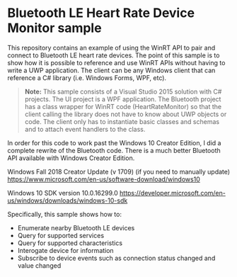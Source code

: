 # Bluetooth LE Heart Rate Device Monitor sample

This repository contains an example of using the WinRT API to pair and connect to Bluetooth LE heart rate devices. The point of this sample is to show how it is possible to reference and use WinRT APIs without having to write a UWP application. The client can be any Windows client that can reference a C# library (i.e. Windows Forms, WPF, etc).

> **Note:** This sample consists of a Visual Studio 2015 solution with C# projects. The UI project is a WPF application. The Bluetooth project has a class wrapper for WinRT code (HeartRateMonitor) so that the client calling the library does not have to know about UWP objects or code. The client only has to instantiate basic classes and schemas and to attach event handlers to the class.

In order for this code to work past the Windows 10 Creator Edition, I did a complete rewrite of the Bluetooth code. There is a much better Bluetooth API available with Windows Creator Edition.

Windows Fall 2018 Creator Update (v 1709) (if you need to manually update) <https://www.microsoft.com/en-us/software-download/windows10>

Windows 10 SDK version 10.0.16299.0 <https://developer.microsoft.com/en-us/windows/downloads/windows-10-sdk>

Specifically, this sample shows how to:

- Enumerate nearby Bluetooth LE devices
- Query for supported services
- Query for supported characteristics
- Interogate device for information
- Subscribe to device events such as connection status changed and value changed
